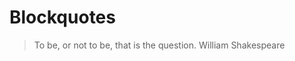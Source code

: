# Blockquotes

> To be, or not to be, that is the question.
> William Shakespeare


<!--

## BLOCKQUOTES (Exercise 7 of 12)  

  Sometimes we need to quote someone's words. In that case, blockquotes are  
  exactly what we need.  

  The syntax of blockquotes is simple:  

     > This is my blockquote.  
     > This line is part of the same quote.  

  This will look like this:  

   > This is my blockquote. This line is part of the same quote.  

  As you have seen, the line-break doesn't break a block of quote. To  
  separate a few quotes just add an empty line between them.  

  You are able to put Markdown into a blockquote, therefore this will work  
  as well:  

     > **Markdown** is a _lightweight markup language_ with plain text formatting syntax designed so that it can be converted to **HTML** and many other formats.  
     > - from [Wikipedia](https://en.wikipedia.org/wiki/Markdown)  

 ## THE CHALLENGE  

  Start the new file with Blockquotes as heading.  

  Add a quote from William Shakespeare's play Hamlet:  

   > To be, or not to be, that is the question.  

  And add an original author to the quote right on the next line after this  
  quote.

# Neat!

 You made a great quote from a great play! Blockquotes are useful and handy
 in email to emulate reply text. They are often used in conversation at
 GitHub for replies to specific comments.

-->
